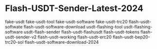 # Flash-USDT-Sender-Latest-2024
fake-usdt fake-usdt-tool fake-usdt-software fake-usdt-trc20 flash-usdt-softwate flash-usdt-software-download usdt-flashing-tool usdt-flashing-software usdt-flash-sender flash-usdt-flashusdt flash-usdt-tokens flash-usdt-sender-v2 flash-usdt-working flash-usdt-erc20 flash-usdt-bep20-trc20-sol flash-usdt-software-download-2024 
